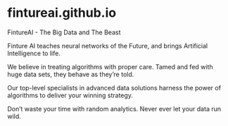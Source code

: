# fintureai.github.io
FintureAI - The Big Data and The Beast

Finture AI teaches neural networks of the Future,
and brings Artificial Intelligence to life.

We believe in treating algorithms with proper care.
Tamed and fed with huge data sets,
they behave as they’re told.

Our top-level specialists in advanced data solutions
harness the power of algorithms
to deliver your winning strategy.

Don’t waste your time with random analytics.
Never ever let your data run wild.

